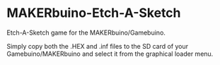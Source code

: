 # MAKERbuino-Etch-A-Sketch
Etch-A-Sketch game for the MAKERbuino/Gamebuino.

Simply copy both the .HEX and .inf files to the SD card of your Gamebuino/MAKERbuino and select it from the graphical loader menu.
